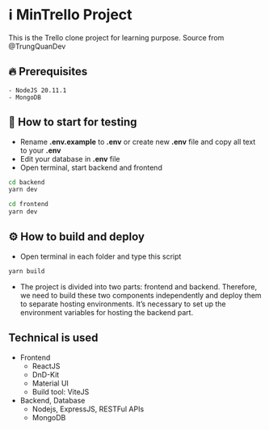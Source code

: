 # ℹ️ MinTrello Project

This is the Trello clone project for learning purpose. Source from @TrungQuanDev

## 🔥 Prerequisites

    - NodeJS 20.11.1
    - MongoDB

## 🚀 How to start for testing

- Rename **.env.example** to **.env** or create new **.env** file and copy all text to your **.env**
- Edit your database in **.env** file
- Open terminal, start backend and frontend

```bash
cd backend
yarn dev
```

```bash
cd frontend
yarn dev
```

## ⚙️ How to build and deploy

- Open terminal in each folder and type this script

```bash
yarn build
```

- The project is divided into two parts: frontend and backend. Therefore, we need to build these two components independently and deploy them to separate hosting environments. It’s necessary to set up the environment variables for hosting the backend part.

## Technical is used

- Frontend
  - ReactJS
  - DnD-Kit
  - Material UI
  - Build tool: ViteJS
- Backend, Database
  - Nodejs, ExpressJS, RESTFul APIs
  - MongoDB
